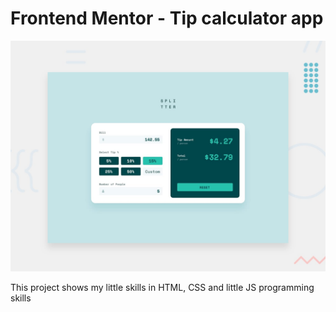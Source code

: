 # Frontend Mentor - Tip calculator app

![Design preview for the Tip calculator app coding challenge](./design/desktop-preview.jpg)

This project shows my little skills in HTML, CSS and little JS programming skills
